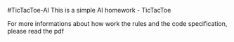 #TicTacToe-AI
This is a simple AI homework - TicTacToe 


For more informations about how work the rules and the code specification, please read the pdf
